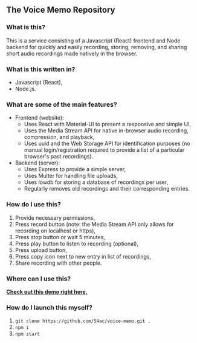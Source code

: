 ## The Voice Memo Repository

### What is this?

This is a service consisting of a Javascript (React) frontend and Node backend for quickly and easily recording, storing, removing, and sharing short audio recordings made natively in the browser.

### What is this written in?

- Javascript (React),
- Node.js.

### What are some of the main features?

- Frontend (website):
  - Uses React with Material-UI to present a responsive and simple UI,
  - Uses the Media Stream API for native in-browser audio recording, compression, and playback,
  - Uses uuid and the Web Storage API for identification purposes (no manual login/registration required to provide a list of a particular browser's past recordings).
- Backend (server):
  - Uses Express to provide a simple server,
  - Uses Multer for handling file uploads,
  - Uses lowdb for storing a database of recordings per user,
  - Regularly removes old recordings and their corresponding entries.

### How do I use this?

1. Provide necessary permissions,
2. Press record button (note: the Media Stream API only allows for recording on localhost or https),
3. Press stop button or wait 5 minutes,
4. Press play button to listen to recording (optional),
5. Press upload button,
6. Press copy icon next to new entry in list of recordings,
7. Share recording with other people.

### Where can I use this?

**[Check out this demo right here.](https://54ac.ovh/voice-memo)**

### How do I launch this myself?

1. `git clone https://github.com/54ac/voice-memo.git .`
2. `npm i`
3. `npm start`
